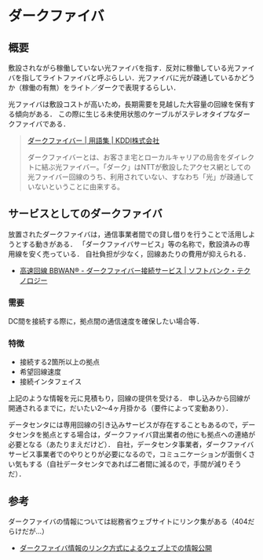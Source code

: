 # ダークファイバ

## 概要

敷設されながら稼働していない光ファイバを指す．反対に稼働している光ファイバを指してライトファイバと呼ぶらしい．光ファイバに光が疎通しているかどうか（稼働の有無）をライト／ダークで表現するらしい．

光ファイバは敷設コストが高いため，長期需要を見越した大容量の回線を保有する傾向がある．
この際に生じる未使用状態のケーブルがステレオタイプなダークファイバである．

> [ダークファイバー | 用語集 | KDDI株式会社](http://www.kddi.com/yogo/%E9%80%9A%E4%BF%A1%E3%82%B5%E3%83%BC%E3%83%93%E3%82%B9/%E3%83%80%E3%83%BC%E3%82%AF%E3%83%95%E3%82%A1%E3%82%A4%E3%83%90%E3%83%BC.html)
> 
> ダークファイバーとは、お客さま宅とローカルキャリアの局舎をダイレクトに結ぶ光ファイバー。「ダーク」はNTTが敷設したアクセス網としての光ファイバー回線のうち、利用されていない、すなわち「光」が疎通していないということに由来する。

## サービスとしてのダークファイバ

放置されたダークファイバは，通信事業者間での貸し借りを行うことで活用しようとする動きがある．
「ダークファイバサービス」等の名称で，敷設済みの専用線を安く売っている．
自社負担が少なく，回線あたりの費用が抑えられる．

- [高速回線 BBWAN® - ダークファイバー接続サービス | ソフトバンク・テクノロジー](https://www.softbanktech.jp/service/list/darkfiber/)

### 需要

DC間を接続する際に，拠点間の通信速度を確保したい場合等．

### 特徴

- 接続する2箇所以上の拠点
- 希望回線速度
- 接続インタフェイス

上記のような情報を元に見積もり，回線の提供を受ける．
申し込みから回線が開通されるまでに，だいたい2〜4ヶ月掛かる（要件によって変動あり）．

データセンタには専用回線の引き込みサービスが存在することもあるので，データセンタを拠点とする場合は，ダークファイバ貸出業者の他にも拠点への連絡が必要となる（あたりまえだけど）．
自社，データセンタ事業者，ダークファイバサービス事業者でのやりとりが必要になるので，コミュニケーションが面倒くさい気もする（自社データセンタであれば二者間に減るので，手間が減りそうだ）．

## 参考

ダークファイバの情報については総務省ウェブサイトにリンク集がある（404だらけだが...）

- [ダークファイバ情報のリンク方式によるウェブ上での情報公開](http://www.soumu.go.jp/main_sosiki/joho_tsusin/dark_f.html)

